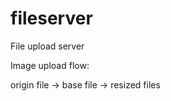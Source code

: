fileserver
==========

File upload server

Image upload flow:

origin file ->  base file -> resized files
